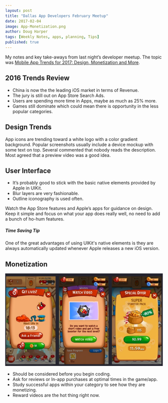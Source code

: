 ```yaml
---
layout: post
title: "Dallas App Developers February Meetup"
date: 2017-02-04
image: App-Monetization.png
author: Doug Harper
tags: [Weekly Notes, apps, planning, Tips]
published: true
---
```


My notes and key take-aways from last night’s developer meetup.  The topic was [Mobile App Trends for 2017: Design, Monetization and More](http://www.slideshare.net/nickculbertson/mobile-app-trends-for-2017-design-monetization-more "Dallas App Developers Meetup slides"). 

## 2016 Trends Review

- China is now the the leading iOS market in terms of Revenue.
- The jury is still out on App Store Search Ads.
- Users are spending more time in Apps, maybe as much as 25% more.
- Games still dominate which could mean there is opportunity in the less popular categories.

## Design Trends

App icons are trending toward a white logo with a color gradient background. Popular screenshots usually include a device mockup with some text on top.  Several commented that nobody reads the description.  Most agreed that a preview video was a good idea.

## User Interface

- It’s probably good to stick with the basic native elements provided by Apple in UIKit.
- Blur layers are very fashionable.
- Outline iconography is used often.

Watch the App Store features and Apple’s apps for guidance on design. Keep it simple and focus on what your app does really well, no need to add a bunch of ho-hum features.  

<div class="note">
  <h5>Time Saving Tip</h5>
  <p>One of the great advantages of using UIKit's native elements is they are always automatically updated whenever Apple releases a new iOS version. </p>
</div>


## Monetization 

![App Monetization Image](/images/App-Monetization.png)

- Should be considered before you begin coding.
- Ask for reviews or In-app purchases at optimal times in the game/app.
- Study successful apps within your category to see how they are monetizing.
- Reward videos are the hot thing right now.
